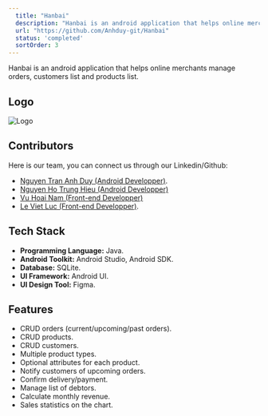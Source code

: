 ```yaml
---
  title: "Hanbai"
  description: "Hanbai is an android application that helps online merchants manage orders, customers list and products list."
  url: "https://github.com/Anhduy-git/Hanbai"
  status: 'completed'
  sortOrder: 3
---
```


Hanbai is an android application that helps online merchants manage orders, customers list and products list.

## Logo

![Logo](https://user-images.githubusercontent.com/84486806/188899027-bf3eac0a-37cf-4101-a71c-2586e3e4fd86.png)

## Contributors

Here is our team, you can connect us through our Linkedin/Github:

- [Nguyen Tran Anh Duy (Android Developper)](https://www.linkedin.com/in/duy-nguyen-tran-anh/).
- [Nguyen Ho Trung Hieu (Android Developper)](https://github.com/nhthieu)
- [Vu Hoai Nam (Front-end Developper)](https://github.com/namhoai1109)
- [Le Viet Luc (Front-end Developper)](https://www.linkedin.com/in/luc-le-377496231/).

## Tech Stack

- **Programming Language:** Java.
- **Android Toolkit:** Android Studio, Android SDK.
- **Database:** SQLite.
- **UI Framework:** Android UI.
- **UI Design Tool:** Figma.

## Features

- CRUD orders (current/upcoming/past orders).
- CRUD products.
- CRUD customers.
- Multiple product types.
- Optional attributes for each product.
- Notify customers of upcoming orders.
- Confirm delivery/payment.
- Manage list of debtors.
- Calculate monthly revenue.
- Sales statistics on the chart.